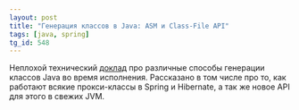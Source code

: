 ```yaml
---
layout: post
title: "Генерация классов в Java: ASM и Class-File API"
tags: [java, spring]
tg_id: 548
---
```

Неплохой технический [доклад](https://www.youtube.com/watch?v=TUshoGb9BDk) про различные способы генерации классов Java во время исполнения. Рассказано в том числе про то, как работают всякие прокси-классы в Spring и Hibernate, а так же новое API для этого в свежих JVM.
